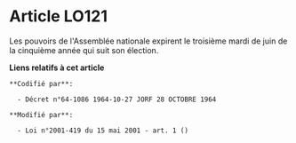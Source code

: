 # Article LO121

Les pouvoirs de l'Assemblée nationale expirent le troisième mardi de juin de la cinquième année qui suit son élection.

**Liens relatifs à cet article**

	**Codifié par**:

	  - Décret n°64-1086 1964-10-27 JORF 28 OCTOBRE 1964

	**Modifié par**:

	  - Loi n°2001-419 du 15 mai 2001 - art. 1 ()
